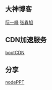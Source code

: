 ﻿## 大神博客
[阮一峰](http://www.ruanyifeng.com/blog/)
[张鑫旭](http://www.zhangxinxu.com/)

## CDN加速服务
[bootCDN](http://www.bootcdn.cn/)

## 分享
[nodePPT](http://www.cnblogs.com/xiaoheimiaoer/p/3930220.html)


